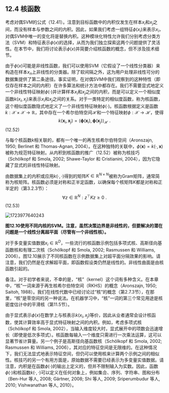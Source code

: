 ## 12.4 核函数

考虑对偶SVM的公式（12.41）。注意到目标函数中的内积仅发生在样本$x_i$和$x_j$之间，而没有样本与参数之间的内积。因此，如果我们考虑一组特征$\phi(x_i)$来表示$x_i$，对偶SVM中唯一的变化将是替换内积。这种模块化特性允许我们分别考虑分类方法（SVM）和特征表示$\phi(x)$的选择，从而为我们独立探索这两个问题提供了灵活性。在本节中，我们将讨论表示$\phi(x)$并简要介绍核函数的概念，但不涉及技术细节。

由于$\phi(x)$可能是非线性函数，我们可以使用SVM（它假设了一个线性分类器）来构造在样本$x_n$上非线性的分类器。除了软间隔之外，这为用户处理非线性可分的数据集提供了第二条途径。事实证明，在对偶SVM中我们观察到的这种特性（即仅存在样本之间的内积）在许多算法和统计方法中都存在。我们不需要显式地定义一个非线性特征映射$\phi(\cdot)$并计算样本$x_i$和$x_j$之间的内积，而是可以定义一个相似度函数$k(x_i,x_j)$来表示$x_i$和$x_j$之间的关系。对于一类特定的相似度函数，称为核函数，这个相似度函数隐式地定义了一个非线性特征映射$\phi(\cdot)$。核函数根据定义是函数$k:\mathcal{X}\times\mathcal{X}\to\mathbb{R}$，其中存在一个希尔伯特空间$\mathcal{H}$和一个特征映射$\phi:\mathcal{X}\to\mathcal{H}$，使得
$$k(\boldsymbol{x}_i,\boldsymbol{x}_j)=\langle\boldsymbol{\phi}(\boldsymbol{x}_i),\boldsymbol{\phi}(\boldsymbol{x}_j)\rangle_{\mathcal{H}}\:.$$
(12.52)

与每个核函数$k$相关联的，都有一个唯一的再生核希尔伯特空间（Aronszajn, 1950; Berlinet 和 Thomas-Agnan, 2004）。在这种独特的关联中，$\phi(\boldsymbol{x})=k(\cdot,\boldsymbol{x})$被称为规范特征映射。从内积到核函数的推广（12.52）被称为核技巧（Schölkopf 和 Smola, 2002; Shawe-Taylor 和 Cristianini, 2004），因为它隐藏了显式的非线性特征映射。

由数据集上的内积或应用$k(\cdot,\cdot)$得到的矩阵$K\in\mathbb{R}^{N\times N}$被称为Gram矩阵，通常简称为核矩阵。核函数必须是对称和正半定函数，以确保每个核矩阵$K$都是对称和正半定的（第3.2.3节）：
$$\forall z\in\mathbb{R}^{N}:z^{\top}Kz\geqslant0\:.$$
(12.53)

![1723977640243](D:\机器学习的数学\第十二章：支持向量机分类\src\12.10.png)

**图12.10使用不同内核的SVM。注意，虽然决策边界是非线性的，但要解决的潜在问题是一个线性分离超平面（尽管有一个非线性核）。**

对于多变量实值数据$x_i\in\mathbb{R}^D$，一些流行的核函数示例包括多项式核、高斯径向基函数核和有理二次核（Schölkopf 和 Smola, 2002; Rasmussen 和 Williams, 2006）。图12.10展示了不同核函数在示例数据集上对超平面分隔效果的影响。请注意，我们仍然是在求解超平面，即函数假设类仍然是线性的。非线性曲面是由核函数引起的。

备注。对于初学者来说，不幸的是，“核”（kernel）这个词有多种含义。在本章中，“核”一词来源于再生核希尔伯特空间（RKHS）的概念（Aronszajn, 1950; Saitoh, 1988）。我们在线性代数中已经讨论过“核”的概念（第2.7.3节），在那里，“核”是零空间的另一种说法。在机器学习中，“核”一词的第三个常见用途是核密度估计中的平滑核（第11.5节）。

由于显式表示$\phi(x)$在数学上与核表示$k(x_i,x_j)$等价，因此从业者通常会设计核函数，使其计算效率高于显式特征映射之间的内积。例如，考虑多项式核（Schölkopf 和 Smola, 2002），当输入维度较大时，显式展开中的项数会迅速增长（即使是低次多项式）。核函数每输入一个维度只需进行一次乘法运算，这可以显著节省计算量。另一个例子是高斯径向基函数核（Schölkopf 和 Smola, 2002; Rasmussen 和 Williams, 2006），其对应的特征空间是无限维的。在这种情况下，我们无法显式地表示特征空间，但仍可以使用核来计算两个示例之间的相似性。核技巧的另一个有用方面是，原始数据不需要已经表示为多变量实值数据。请注意，内积是在函数$\phi(\cdot)$的输出上定义的，但并不限制输入为实数。因此，函数$\phi(\cdot)$和核函数$k(\cdot,\cdot)$可以定义在任何对象上，例如集合、序列、字符串、图和分布（Ben-Hur 等人, 2008; Gärtner, 2008; Shi 等人, 2009; Sriperumbudur 等人, 2010; Vishwanathan 等人, 2010）。

